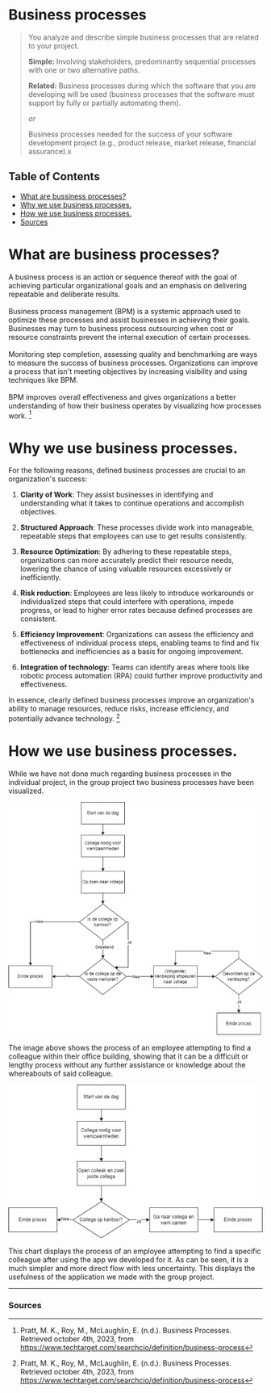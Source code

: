 # Business processes
>You analyze and describe simple business processes that are related to your project.
>
>**Simple:** Involving stakeholders, predominantly sequential processes with one or two alternative paths.
>
>**Related:** Business processes during which the software that you are developing will be used (business processes that the software must support by fully or partially automating them). 
>
>*or*
>
>Business processes needed for the success of your software development project (e.g., product release, market release, financial assurance).x

## **Table of Contents**
- [What are bussiness processes?](#what-are-bussiness-processes)
- [Why we use business processes.](#why-we-use-business-processes)
- [How we use business processes.](#how-we-use-business-processes)
- [Sources](#sources)

# **What are business processes?**
A business process is an action or sequence thereof with the goal of achieving particular organizational goals and an emphasis on delivering repeatable and deliberate results.<br><br>
Business process management (BPM) is a systemic approach used to optimize these processes and assist businesses in achieving their goals. Businesses may turn to business process outsourcing when cost or resource constraints prevent the internal execution of certain processes.<br><br>
Monitoring step completion, assessing quality and benchmarking are ways to measure the success of business processes. Organizations can improve a process that isn't meeting objectives by increasing visibility and using techniques like BPM.<br><br>
BPM improves overall effectiveness and gives organizations a better understanding of how their business operates by visualizing how processes work.
[^2]

# **Why we use business processes.**
For the following reasons, defined business processes are crucial to an organization's success:

1. **Clarity of Work**: They assist businesses in identifying and understanding what it takes to continue operations and accomplish objectives.

2. **Structured Approach**: These processes divide work into manageable, repeatable steps that employees can use to get results consistently.

3. **Resource Optimization**: By adhering to these repeatable steps, organizations can more accurately predict their resource needs, lowering the chance of using valuable resources excessively or inefficiently.

4. **Risk reduction**: Employees are less likely to introduce workarounds or individualized steps that could interfere with operations, impede progress, or lead to higher error rates because defined processes are consistent.

5. **Efficiency Improvement**: Organizations can assess the efficiency and effectiveness of individual process steps, enabling teams to find and fix bottlenecks and inefficiencies as a basis for ongoing improvement.

6. **Integration of technology**: Teams can identify areas where tools like robotic process automation (RPA) could further improve productivity and effectiveness.

In essence, clearly defined business processes improve an organization's ability to manage resources, reduce risks, increase efficiency, and potentially advance technology.
[^2]

# **How we use business processes.**
While we have not done much regarding business processes in the individual project, in the group project two business processes have been visualized.

![Business Old](../Images/LO7/OUD.png)

The image above shows the process of an employee attempting to find a colleague within their office building, showing that it can be a difficult or lengthy process without any further assistance or knowledge about the whereabouts of said colleague.

![Business New](../Images/LO7/NIEUW.png)

This chart displays the process of an employee attempting to find a specific colleague after using the app we developed for it. As can be seen, it is a much simpler and more direct flow with less uncertainty. This displays the usefulness of the application we made with the group project.

---
### **Sources**
[^1]: Canvas. (n.d.). Canvas outcomes. Retrieved october 4th, 2023, from https://fhict.instructure.com/courses/13181/outcomes <br>
[^2]: Pratt, M. K., Roy, M., McLaughlin, E. (n.d.). Business Processes. Retrieved october 4th, 2023, from https://www.techtarget.com/searchcio/definition/business-process